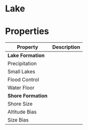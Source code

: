 # Lake


# Properties


| Property | Description| 
| -------- | -----------|
| **Lake Formation** |  |
| Precipitation |  |
| Small Lakes |  |
| Flood Control |  |
| Water Floor |  |
| **Shore Formation** |  |
| Shore Size |  |
| Altitude Bias |  |
| Size Bias |  |





